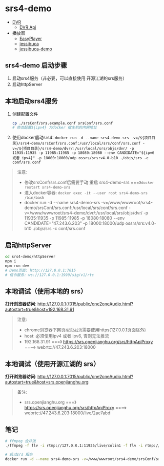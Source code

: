 # srs4-demo

- [DVR](https://gitee.com/winlinvip/srs.oschina/wikis/v3_CN_DVR?sort_id=1701916)
   - [DVR Api](https://gitee.com/winlinvip/srs.oschina/wikis/v3_CN_HTTPApi)
- 播放器
   - [EasyPlayer](https://github.com/tsingsee/EasyPlayer.js/)
   - [jessibuca](https://jessibuca.com)
   - [jessibuca-demo](https://github.com/bosscheng/jessibuca-demo/tree/v3)

## srs4-demo 启动步骤

1. 启动srs4服务（非必要，可以直接使用 开源江湖的srs服务）
1. 启动httpServer

## 本地启动srs4服务

1. 创建配置文件
   ```bash
   cp ./srsConf/srs.example.conf srsConf/srs.conf
   # 修改配置${ipv4} 为docker 宿主机的内网地址
   ```   
1. 使用docker启动srs4: `docker run -d --name srs4-demo-srs -v=/${项目目录}/srs4-demo/srsConf/srs.conf:/usr/local/srs/conf/srs.conf -v=/${项目目录}/srs4-demo/dvr/:/usr/local/srs/objs/dvr/ -p 11935:11935 -p 11985:11985 -p 18080:18080 --env CANDIDATE="${ipv6 或者 ipv4}" -p 18000:18000/udp ossrs/srs:v4.0-b10 ./objs/srs -c conf/srs.conf`
> 注意: 
>  - 修改srsConf/srs.conf后需要手动 重启 srs4-demo-srs ===》`docker restart srs4-demo-srs`
>  - 进入docker容器: `docker exec -it --user root srs4-demo-srs /bin/bash`
>  - docker run -d --name srs4-demo-srs -v=/www/wwwroot/srs4-demo/srsConf/srs.conf:/usr/local/srs/conf/srs.conf -v=/www/wwwroot/srs4-demo/dvr/:/usr/local/srs/objs/dvr/ -p 11935:11935 -p 11985:11985 -p 18080:18080 --env CANDIDATE="47.243.6.203" -p 18000:18000/udp ossrs/srs:v4.0-b10 ./objs/srs -c conf/srs.conf

## 启动httpServer

```bash
cd srs4-demo/httpServer
npm i
npm run dev
# Demo页面: http://127.0.0.1:7015
# 信令服务: ws://127.0.0.1:1990/sig/v1/rtc
```

## 本地调试（使用本地的 srs）

**打开浏览器访问**: http://127.0.0.1:7015/public/one2oneAudio.html?autostart=true&host=192.168.31.91
> 注意: 
>  - chrome浏览器下网页`推流&拉流`需要使用https(127.0.0.1页面除外)
>  - host: 必须使用ipv4 或者 ipv6, 否则无法推流
>  - 192.168.31.91 ===》 https://srs.openjianghu.org/srs/httpApiProxy ====> webrtc://47.243.6.203:18000

## 本地调试（使用开源江湖的 srs）
**打开浏览器访问**: http://127.0.0.1:7015/public/one2oneAudio.html?autostart=true&host=srs.openjianghu.org
> 备注: 
>  - srs.openjianghu.org ===》 https://srs.openjianghu.org/srs/httpApiProxy ====> webrtc://47.243.6.203:18000/live/2ae7abd



## 笔记

```bash
# ffmpeg 合并流
./ffmpeg -f flv -i rtmp://127.0.0.1:11935/live/colin1 -f flv -i rtmp://127.0.0.1:11935/live/colin2 -filter_complex "[1:v]scale=w=96:h=72[ckout];[0:v][ckout]overlay=x=W-w-10:y=H-h-10[out]" -map "[out]" -c:v libx264 -profile:v high -preset medium -filter_complex amix -c:a aac -f flv -y rtmp://127.0.0.1:11935/live/colin

# 启动srs 服务
docker run -d --name srs4-demo-srs -v=/www/wwwroot/srs4-demo/srsConf/srs.conf:/usr/local/srs/conf/srs.conf -v=/www/wwwroot/srs4-demo/dvr/:/usr/local/srs/objs/dvr/ -p 11935:11935 -p 11985:11985 -p 18080:18080 --env CANDIDATE="47.242.40.14" -p 18000:18000/udp ossrs/srs:v4.0-b10 ./objs/srs -c conf/srs.conf
```
